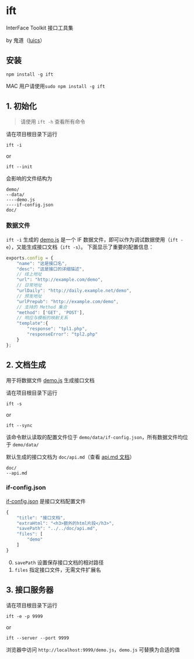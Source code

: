# ift

InterFace Toolkit 接口工具集

by 鬼道（[luics](http://luics.github.io)）

## 安装

```
npm install -g ift
```

MAC 用户请使用`sudo npm install -g ift`

## 1. 初始化

> 请使用 `ift -h` 查看所有命令

请在项目根目录下运行

```
ift -i
```

or

```
ift --init
```

会影响的文件结构为

```
demo/
--data/
----demo.js
----if-config.json
doc/
```

### 数据文件

`ift -i` 生成的 [demo.js](http://gitlab.alibaba-inc.com/luics/if/blob/master/demo/data/demo.js) 是一个 IF 数据文件，即可以作为调试数据使用（`ift -e`），又能生成接口文档（`ift -s`）。
下面显示了重要的配置信息：

```javascript
exports.config = {
    "name": "这是接口名",
    "desc": "这是接口的详细描述",
    // 线上地址
    "url": "http://example.com/demo",
    // 日常地址
    "urlDaily": "http://daily.example.net/demo",
    // 预发地址
    "urlPrepub": "http://example.com/demo",
    // 支持的 Method 集合
    "method": ['GET', 'POST'],
    // 响应与模板的映射关系
    "template":{
        "response": "tpl1.php",
        "responseError": "tpl2.php"
    }
};
```


## 2. 文档生成

用于将数据文件 [demo.js](http://gitlab.alibaba-inc.com/luics/if/blob/master/demo/data/demo.js) 生成接口文档

请在项目根目录下运行

```
ift -s
```

or

```
ift --sync
```

该命令默认读取的配置文件位于 `demo/data/if-config.json`，所有数据文件均位于 `demo/data/`

默认生成的接口文档为 `doc/api.md`（查看 [api.md 文档](http://gitlab.alibaba-inc.com/luics/if/blob/master/doc/api.md)）

```
doc/
--api.md
```

### if-config.json
 [if-config.json](http://gitlab.alibaba-inc.com/luics/if/blob/master/demo/data/if-config.json) 是接口文档配置文件

```javascript
{
    "title": "接口文档",
    "extraHtml": "<h3>额外的html片段</h3>",
    "savePath": "../../doc/api.md",
    "files": [
        "demo"
    ]
}
```

0. `savePath` 设置保存接口文档的相对路径
0. `files` 指定接口文件，无需文件扩展名

## 3. 接口服务器

请在项目根目录下运行

```
ift -e -p 9999
```

or

```
ift --server --port 9999
```

浏览器中访问 `http://localhost:9999/demo.js`，`demo.js` 可替换为合适的值